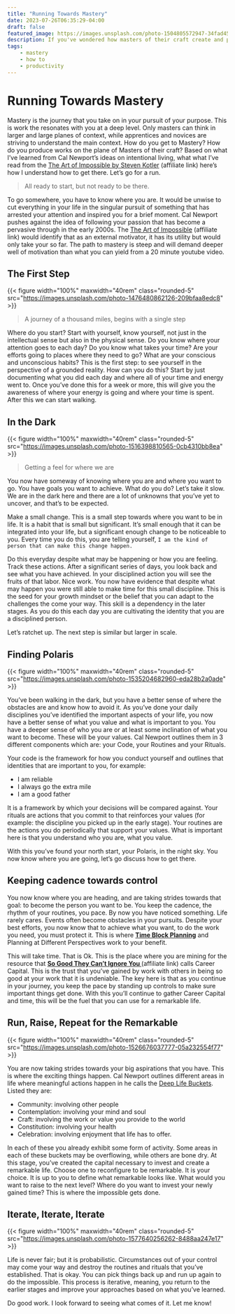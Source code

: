 ```yaml
---
title: "Running Towards Mastery"
date: 2023-07-26T06:35:29-04:00
draft: false
featured_image: https://images.unsplash.com/photo-1504805572947-34fad45aed93
description: If you've wondered how masters of their craft create and produce good a valuable work, here is how.
tags: 
    - mastery
    - how to
    - productivity
---
```


# Running Towards Mastery

Mastery is the journey that you take on in your pursuit of your purpose. This is work the resonates with you at a deep level. Only masters can think in larger and large planes of context, while apprentices and novices are striving to understand the main context. How do you get to Mastery? How do you produce works on the plane of Masters of their craft? Based on what I’ve learned from Cal Newport’s ideas on intentional living, what what I’ve read from the [The Art of Impossible by Steven Kotler](https://www.amazon.com/Art-Impossible-Peak-Performance-Primer/dp/B087D7QC2Q/ref=tmm_aud_swatch_0?_encoding=UTF8&amp;qid=1690196460&amp;sr=1-1&_encoding=UTF8&tag=juanjuanzerod-20&linkCode=ur2&linkId=c1dd9ff326a1285894ae9372cb94a5b8&camp=1789&creative=9325) (affiliate link) here’s how I understand how to get there. Let’s go for a run.

> All ready to start, but not ready to be there.
> 

To go somewhere, you have to know where you are. It would be unwise to cut everything in your life in the singular pursuit of something that has arrested your attention and inspired you for a brief moment. Cal Newport pushes against the idea of following your passion that has become a pervasive through in the early 2000s. The [The Art of Impossible](https://www.amazon.com/Art-Impossible-Peak-Performance-Primer/dp/B087D7QC2Q/ref=tmm_aud_swatch_0?_encoding=UTF8&amp;qid=1690196460&amp;sr=1-1&_encoding=UTF8&tag=juanjuanzerod-20&linkCode=ur2&linkId=c1dd9ff326a1285894ae9372cb94a5b8&camp=1789&creative=9325) (affiliate link) would identify that as an external motivator, it has its utility but would only take your so far. The path to mastery is steep and will demand deeper well of motivation than what you can yield from a 20 minute youtube video. 

## The First Step
{{< figure width="100%" maxwidth="40rem" class="rounded-5" src="https://images.unsplash.com/photo-1476480862126-209bfaa8edc8" >}}


> A journey of a thousand miles, begins with a single step
> 

Where do you start? Start with yourself, know yourself, not just in the intellectual sense but also in the physical sense. Do you know where your attention goes to each day? Do you know what takes your time? Are your efforts going to places where they need to go? What are your conscious and unconscious habits? This is the first step: to see yourself in the perspective of a grounded reality. How can you do this? Start by just documenting what you did each day and where all of your time and energy went to. Once you’ve done this for a week or more, this will give you the awareness of where your energy is going and where your time is spent. After this we can start walking.

## In the Dark
{{< figure width="100%" maxwidth="40rem" class="rounded-5" src="https://images.unsplash.com/photo-1516398810565-0cb4310bb8ea" >}}


> Getting a feel for where we are
> 

You now have someway of knowing where you are and where you want to go. You have goals you want to achieve. What do you do? Let’s take it slow. We are in the dark here and there are a lot of unknowns that you’ve yet to uncover, and that’s to be expected.

Make a small change. This is a small step towards where you want to be in life. It is a habit that is small but significant. It’s small enough that it can be integrated into your life, but a significant enough change to be noticeable to you. Every time you do this, you are telling yourself, `I am the kind of person that can make this change happen.` 

Do this everyday despite what may be happening or how you are feeling. Track these actions. After a significant series of days, you look back and see what you have achieved. In your disciplined action you will see the fruits of that labor. Nice work. You now have evidence that despite what may happen you were still able to make time for this small discipline. This is the seed for your growth mindset or the belief that you can adapt to the challenges the come your way. This skill is a dependency in the later stages. As you do this each day you are cultivating the identity that you are a disciplined person. 

Let’s ratchet up. The next step is similar but larger in scale.

## Finding Polaris
{{< figure width="100%" maxwidth="40rem" class="rounded-5" src="https://images.unsplash.com/photo-1535204682960-eda28b2a0ade" >}}


You’ve been walking in the dark, but you have a better sense of where the obstacles are and know how to avoid it. As you’ve done your daily disciplines you’ve identified the important aspects of your life, you now have a better sense of what you value and what is important to you. You have a deeper sense of who you are or at least some inclination of what you want to become. These will be your values. Cal Newport outlines them in 3 different components which are: your Code, your Routines and your Rituals. 

Your code is the framework for how you conduct yourself and outlines that identities that are important to you, for example: 

- I am reliable
- I always go the extra mile
- I am a good father

It is a framework by which your decisions will be compared against. Your rituals are actions that you commit to that reinforces your values (for example: the discipline you picked up in the early stage). Your routines are the actions you do periodically that support your values. What is important here is that you understand who you are, what you value. 

With this you’ve found your north start, your Polaris, in the night sky. You now know where you are going, let’s go discuss how to get there.

## Keeping cadence towards control

You now know where you are heading, and are taking strides towards that goal: to become the person you want to be. You keep the cadence, the rhythm of your routines, you pace. By now you have noticed something. Life rarely cares. Events often become obstacles in your pursuits. Despite your best efforts, you now know that to achieve what you want, to do the work you need, you must protect it. This is where [**Time Block Planning**](/posts/how-to-protect-your-time/) and Planning at Different Perspectives work to your benefit. 

This will take time. That is Ok. This is the place where you are mining for the resource that **[So Good They Can’t Ignore You ](https://www.amazon.com/Good-They-Cant-Ignore-You/dp/1455509124?&_encoding=UTF8&tag=juanjuanzerod-20&linkCode=ur2&linkId=3427a924770761e58e38b9ca54284ff9&camp=1789&creative=9325)** (affiliate link) calls Career Capital. This is the trust that you’ve gained by work with others in being so good at your work that it is undeniable. The key here is that as you continue in your journey, you keep the pace by standing up controls to make sure important things get done. With this you’ll continue to gather Career Capital and time, this will be the fuel that you can use for a remarkable life.

## Run, Raise, Repeat for the Remarkable
{{< figure width="100%" maxwidth="40rem" class="rounded-5" src="https://images.unsplash.com/photo-1526676037777-05a232554f77" >}}


You are now taking strides towards your big aspirations that you have. This is where the exciting things happen. Cal Newport outlines different areas in life where meaningful actions happen in he calls the [Deep Life Buckets](https://calnewport.com/the-deep-life-some-notes/). Listed they are:

- Community: involving other people
- Contemplation: involving your mind and soul
- Craft: involving the work or value you provide to the world
- Constitution: involving your health
- Celebration: involving enjoyment that life has to offer.

In each of these you already exhibit some form of activity. Some areas in each of these buckets may be overflowing, while others are bone dry. At this stage, you’ve created the capital necessary to invest and create a remarkable life. Choose one to reconfigure to be remarkable. It is your choice. It is up to you to define what remarkable looks like. What would you want to raise to the next level? Where do you want to invest your newly gained time? This is where the impossible gets done.

## Iterate, Iterate, Iterate
{{< figure width="100%" maxwidth="40rem" class="rounded-5" src="https://images.unsplash.com/photo-1577640256262-8488aa247e17" >}}


Life is never fair; but it is probabilistic. Circumstances out of your control may come your way and destroy the routines and rituals that you’ve established. That is okay. You can pick things back up and run up again to do the impossible. This process is iterative, meaning, you return to the earlier stages and improve your approaches based on what you’ve learned. 

Do good work. I look forward to seeing what comes of it. Let me know!